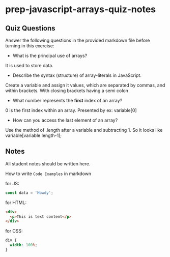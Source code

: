 # prep-javascript-arrays-quiz-notes

## Quiz Questions

Answer the following questions in the provided markdown file before turning in this exercise:

- What is the principal use of arrays?

It is used to store data.

- Describe the syntax (structure) of array-literals in JavaScript.

Create a variable and assign it values, which are separated by commas, and within brackets. With closing brackets having a semi colon

- What number represents the **first** index of an array?

0 is the first index within an array. Presented by ex: variable[0]

- How can you access the last element of an array?

Use the method of .length after a variable and subtracting 1. So it looks like variable[variable.length-1];

## Notes

All student notes should be written here.

How to write `Code Examples` in markdown

for JS:

```javascript
const data = 'Howdy';
```

for HTML:

```html
<div>
  <p>This is text content</p>
</div>
```

for CSS:

```css
div {
  width: 100%;
}
```

